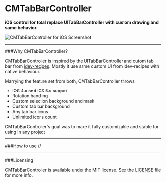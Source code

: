 # CMTabBarController

**iOS control for total replace UITabBarController with custom drawing and same behavior.**

![CMTabBarController for iOS Screenshot](http://github.com/mureev/CMTabBarController/raw/master/Demo/Screenshots/Screenshot.png)

---
###Why CMTabBarController?

CMTabBarController is inspired by the UITabBarController and cutom tab bar from <a href="https://github.com/boctor/idev-recipes">idev-recipes</a>.
Mostly it use same custom UI from idev-recipes with native behaviour.

Marrying the feature set from both, CMTabBarController throws 

* iOS 4.x and iOS 5.x suppot
* Rotation handling
* Custom selection background and mask
* Custom tab bar background
* Any tab bar icons
* Unlimited icons count

CMTabBarController's goal was to make it fully customizable and stable for using in any project

---
###How to use
//

---
###Licensing

CMTabBarController is available under the MIT license. See the <a href="http://raw.github.com/mureev/CMTabBarController/master/LICENSE">LICENSE</a> file for more info.